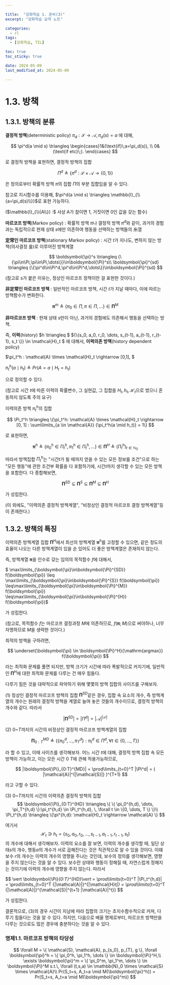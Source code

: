 ```yaml
---

title:  "강화학습 1. 준비(3)"
excerpt: "강화학습 요약 노트"

categories:
  - rl
tags:
  - [강화학습, TIL]

toc: true
toc_sticky: true

date: 2024-05-09
last_modified_at: 2024-05-09

---
```


# 1.3. 방책

## 1.3.1. 방책의 분류

__결정적 방책__(deterministic policy) $\pi_d : \mathcal{S} \rightarrow \mathcal{A}, \pi_d(s) = a$ 에 대해,

$$
\pi^d(a \mid s) \triangleq \begin{cases}1&(\text{if}\;a=\pi_d(s)), \\ 0&(\text{if etc}\;).  \end{cases}
$$

로 결정적 방책을 표현하면,  결정적 방책의 집합 

$$
\Pi^d \triangleq \{\pi^d : \mathcal{S} \times \mathcal{A} \rightarrow \{0,1\} \}
$$

은 정의로부터 확률적 방책 $\pi$의 집합 $\Pi$의 부분 집합임을 알 수 있다.

참고로 지시함수를 이용해, $\pi^d(a \mid s) \triangleq \mathbb{I}_{\\{a=\pi_d(s)\\}}$로 표현 가능하다.

($\mathbb{I}_{\\{A\\}} :$ 사상 A가 참이면 1, 거짓이면 0인 값을 갖는 함수)

__마르코프 방책__(Markov policy) : 확률적 방책 $\pi$나 결정적 방책 $\pi^d$와 같이, 과거의 경험과는 독립적으로 현재 상태 $s$에만 의존하여 행동을 선택하는 방책들의 糸열

__定常인 마르코프 방책__(stationary Markov policy) : 시간 $t$가 지나도, 변하지 않는 방책(의사결정 룰)로 이루어진 방책계열

$$
\boldsymbol{\pi}^s \triangleq {\{\pi\in\Pi,\pi\in\Pi,\dots\}}\in\boldsymbol{\Pi}^s\\
\boldsymbol{\pi}^{sd} \triangleq {\{\pi^d\in\Pi^d,\pi^d\in\Pi^d,\dots\}}\in\boldsymbol{\Pi}^{sd}
$$

(참고로 s가 붙은 이유는, 정상인 마르코프 정책이란 걸 표현한 것이다.)

__非定常인 마르코프 방책__ : 일반적인 마르코프 방책, 시간 $t$가 지날 때마다, 이에 따르는 방책함수가 변화한다.

$$
\boldsymbol{\pi}^m \triangleq {\{\pi_0 \in \Pi, \pi \in \Pi,\dots\}} \in \boldsymbol{\Pi}^M
$$


__非마르코프 방책__ : 현재 상태 $s$만이 아닌, 과거의 경험에도 의존해서 행동을 선택하는 방책.

즉, __이력__(history) $h \triangleq $ ${\\{s_0, a_0, r_0, \dots, s_{t-1}, a_{t-1}, r_{t-1}, s_t \\}} \in \mathcal{H}_t $ 에 대해서, __이력의존 방책__(history dependent policy) 

$\pi_t^h : \mathcal{A} \times \mathcal{H}_t \rightarrow [0,1], $

$\pi_t^h(a \mid h_t) \triangleq Pr(A=a \mid H_t=h_t)$ 

으로 정의할 수 있다.

(참고로 시간 $t$에 따른 이력의 확률변수, 그 실현값, 그 집합을 $H_t, h_t, \mathcal{H}_t$으로 썼으니 혼동하지 않도록 주의 요구)

이력의존 방책 $\pi_t^h$의 집합 

$$
\Pi_t^h \triangleq \{\pi_t^h: \mathcal{A} \times \mathcal{H}_t \rightarrow [0, 1] : \sum\limits_{a \in \mathcal{A}} {\pi_t^h(a \mid h_t)} = 1\}
$$

로 표현하면,

$$
\boldsymbol{\pi}^h \triangleq {\{\pi_0^h\in\Pi_t^h,\pi_1^h\in\Pi_t^h,\dots\}}\in \boldsymbol{\Pi}^H \triangleq (\Pi_t^h)_{t\in \mathbb{N}_0}
$$

따라서 방책집합 $\Pi_t^h$는 "시간$t$가 될 때까지 얻을 수 있는 모든 정보를 조건"으로 하는 "모든 행동"에 관한 조건부 확률을 다 포함하기에, 시간$t$까지 생각할 수 있는 모든 방책을 포함한다. 다 종합해보면, 

$$
\boldsymbol{\Pi}^{SD}\subseteq \boldsymbol{\Pi}^{S}\subseteq \boldsymbol{\Pi}^{M}\subseteq\boldsymbol{\Pi}^{H} 
$$

가 성립한다.

(이 외에도, "이력의존 결정적 방책계열", "비정상인 결정적 마르코프 결정 방책계열"등이 존재한다.)



## 1.3.2. 방책의 특징

이력의존 방책계열 집합 $\boldsymbol{\Pi}^H$에서 최선의 방책계열 $\boldsymbol{\pi}^h$를 고정할 수 있으면, 같은 정도의 효율이 나오는 다른 방책계열이 있을 순 있어도 더 좋은 방책계열은 존재하지 않는다.

즉, 방책계열 $\boldsymbol{\pi}$을 인수로 갖는 임의의 목적함수 $f$에 대해서,

$ \max\limits_{\boldsymbol{\pi}\in\boldsymbol{\Pi}^{SD}} f(\boldsymbol{\pi}) \leq \max\limits_{\boldsymbol{\pi}\in\boldsymbol{\Pi}^{S}} f(\boldsymbol{\pi}) \leq\max\limits_{\boldsymbol{\pi}\in\boldsymbol{\Pi}^{M}} f(\boldsymbol{\pi}) \leq\max\limits_{\boldsymbol{\pi}\in\boldsymbol{\Pi}^{H}} f(\boldsymbol{\pi})$

가 성립한다. 

(참고로, 목적함수 $f$는 마르코프 결정과정 $M$에 의존하므로, $f(\boldsymbol{\pi};M)$으로 써야하나, 너무 자명하므로 $M$을 생략한 것이다.)

최적의 방책을 구하려면,

$$
\underset{\boldsymbol{\pi} \in \boldsymbol{\Pi}^H}{\mathrm{argmax}} f(\boldsymbol{\pi})
$$

라는 최적화 문제를 풀면 되지만, 방책 크기가 시간에 따라 폭발적으로 커지기에, 일반적인 $\boldsymbol{\Pi}^H$에 대한 최적화 문제를 다루는 건 매우 힘들다.

다루기 힘든 것을 대략적으로 파악하기 위해 몇몇의 방책 집합의 사이즈를 구해보자.

(1) 정상인 결정적 마르코프 방책의 집합 $\boldsymbol{\Pi}^{SD}$같은 경우, 집합 속 요소의 개수, 즉 방책계열의 개수는 원래의 결정적 방책을 계열로 늘여 놓은 것들의 개수이므로, 결정적 방책의 개수와 같다. 따라서

$$
| \boldsymbol{\Pi}^{SD} | = | \Pi^d | = {| \mathcal{A} |}^{\vert\mathcal{S}\vert}
$$

(2) $0$~$T$까지의 시간의 비정상인 결정적 마르코프 방책계열의 집합

$$
 \boldsymbol{\Pi}_{0:T}^{MD} \triangleq \{ \{ \pi_0^d, \dots, \pi_T^d  \}:\pi_t^d \in \Pi^d, \, \forall t \in \{0, \dots, T \} \} 
$$

라 할 수 있고, 이때 사이즈를 생각해보자. 어느 시간 $t$에 대해, 결정적 방책 집합 속 모든 방책이 가능하고, 이는 모든 시간 $0~T$에 관해 적용가능하므로, 

$$
|\boldsymbol{\Pi}_{0:T}^{MD}| = \prod\limits_{t=0}^T |\Pi^d| = (  |\mathcal{A}|^{|\mathcal{S}|} )^{T+1}
$$

라고 구할 수 있다.

(3) $0$~$T$까지의 시간의 이력의존 결정적 방책의 집합
$$
\boldsymbol{\Pi}_{0:T}^{HD} \triangleq \{ \{ \pi_0^{h,d}, \dots, \pi_T^{h,d}  \}:\pi_t^{h,d} \in \Pi_t^{h,d}, \, \forall t \in \{0, \dots, T \} \}\\
\Pi_t^{h,d} \triangleq \{\pi^{h,d}: \mathcal{H}_t \rightarrow \mathcal{A}  \}
$$

여기서  $$ \mathcal{H}_t \ni h_t = \{s_0, a_0,r_0, \dots, s_{t-1},a_{t-1},r_{t-1},s_t \} $$의 개수에 대해서 생각해보자. 이력의 요소를 잘 보면, 이력의 개수를 생각할 때, 일단 상태$s$의 개수, 행동$a$의 개수가 서로 곱해진다는 것은 직관적으로 알 수 있을 것이다. 이떄 보수 $r$의 개수는 이력의 개수의 영향을 주냐는 것인데, 보수의 정의를 생각해보면, 영향을 주지 않는다는 것을 알 수 있다. 보수란 상태와 행동이 정해질 때, 자연스럽게 정해지는 것이기에 이력의 개수에 영향을 주지 않는다. 따라서

$$
\vert \boldsymbol{\Pi}_{0:T}^{HD}\vert = \prod\limits_{t=0}^T |\Pi_t^{h,d}| = \prod\limits_{t=0}^T {|\mathcal{A}|}^{|\mathcal{H}_t|} = \prod\limits_{t=0}^T {|\mathcal{A}|}^{\mathcal{S}|^{t+1} |\mathcal{A}|^t}} 
$$
 
가 성립한다. 

결론적으로, (3)의 경우 시간이 지남에 따라 집합의 크기는 초지수함수적으로 커져, 다루기 힘들다는 것을 알 수 있다. 하지만, 다음으로 배울 명제로부터, 마르코프 방책만을 다루는 것으로도 많은 경우에 충분하다는 것을 알 수 있다.



### 명제1.1. 마르코프 방책의 타당성

$$
\forall M = \{ \mathcal{S}, \mathcal{A}, p_{s_0}, p_{T}, g \}, \forall \boldsymbol{\pi}^h = \{ \pi_0^h, \pi_1^h, \dots \} \in \boldsymbol{\Pi}^H,\\
\exists \boldsymbol{\pi}^m = \{ \pi_0^m, \pi_1^m, \dots \} \in \boldsymbol{\Pi}^M s.t.\, 
\forall (t,s,a) \in \mathbb{N}_0 \times \mathcal{S} \times \mathcal{A}\\
Pr(S_t=s, A_t=a \mid M(\boldsymbol{\pi}^h)) = Pr(S_t=s, A_t=a \mid M(\boldsymbol{\pi}^m))
$$



